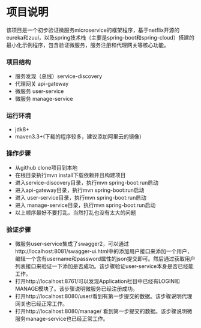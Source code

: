 # 项目说明

该项目是一个初步验证微服务microservice的框架程序，基于netflix开源的eureka和zuul，以及spring技术栈（主要是spring-boot和spring-cloud）搭建的最小化示例程序，包含验证微服务，服务注册和代理网关等核心功能。

### 项目结构

* 服务发现（总线）service-discovery
* 代理网关  api-gateway
* 微服务 user-service
* 微服务 manage-service

### 运行环境

* jdk8+
* maven3.3+(下载的程序较多，建议添加阿里云的镜像)

### 操作步骤

* 从github clone项目到本地
* 在根目录执行mvn install下载依赖并且构建项目
* 进入service-discovery目录，执行mvn spring-boot:run启动
* 进入api-gateway目录，执行mvn spring-boot:run启动
* 进入 user-service目录，执行mvn spring-boot:run启动
* 进入 manage-service目录，执行mvn spring-boot:run启动
* 以上顺序最好不要打乱，当然打乱也没有太大的问题

### 验证步骤

* 微服务user-service集成了swagger2，可以通过http://localhost:8081/swagger-ui.html中的添加用户接口来添加一个用户，编辑一个含有username和password属性的json提交即可。然后通过获取用户列表接口来验证一下添加是否成功。该步骤验证user-service本身是否已经能工作。
* 打开http://localhost:8761/可以发现Application栏目中已经有LOGIN和MANAGE模块了。该步骤说明微服务已经注册成功。
* 打开http://localhost:8080/user/看到有第一步提交的数据。该步骤说明代理网关也已经正常工作。
* 打开http://localhost:8080/manage/
看到第一步提交的数据。该步骤说明微服务manage-service也已经正常工作。
